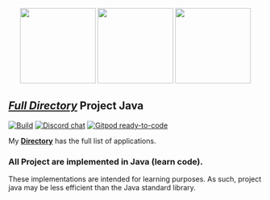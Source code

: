 <p align="center">
    <img src="https://media.giphy.com/media/217dIo4SbvpRzhpQMl/giphy.gif" height="150">
    <img src="https://resources.jetbrains.com/storage/products/company/brand/logos/jb_beam.svg" height="150">
    <img src="https://resources.jetbrains.com/storage/products/intellij-idea/img/meta/intellij-idea_logo_300x300.png" height="150">
</p>

## [*Full Directory*](DIRECTORY.md) Project Java

[![Build](https://github.com/hoangtien2k3qx1/Java/actions/workflows/build.yml/badge.svg?branch=master)](https://github.com/hoangtien2k3qx1/Java/blob/main/DIRECTORY.md)
[![Discord chat](https://img.shields.io/discord/808045925556682782.svg?logo=discord&colorB=7289DA&style=flat-square)](https://discord.com/channels/1016568392267866162/1016568393068986463)
[![Gitpod ready-to-code](https://img.shields.io/badge/Gitpod-ready--to--code-blue?logo=gitpod)](https://gitpod.io/#https://github.com/hoangtien2k3qx1)


My [**Directory**](DIRECTORY.md) has the full list of applications.

### All Project are implemented in Java (learn code).
These implementations are intended for learning purposes. As such, project java may be less efficient than the Java standard library.

